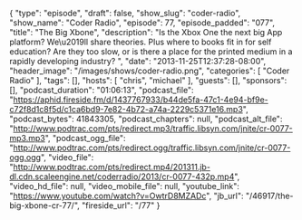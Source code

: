 {
  "type": "episode",
  "draft": false,
  "show_slug": "coder-radio",
  "show_name": "Coder Radio",
  "episode": 77,
  "episode_padded": "077",
  "title": "The Big Xbone",
  "description": "Is the Xbox One the next big App platform? We\u2019ll share theories. Plus where to books fit in for self education? Are they too slow, or is there a place for the printed medium in a rapidly developing industry? ",
  "date": "2013-11-25T12:37:28-08:00",
  "header_image": "/images/shows/coder-radio.png",
  "categories": [
    "Coder Radio"
  ],
  "tags": [],
  "hosts": [
    "chris",
    "michael"
  ],
  "guests": [],
  "sponsors": [],
  "podcast_duration": "01:06:13",
  "podcast_file": "https://aphid.fireside.fm/d/1437767933/b44de5fa-47c1-4e94-bf9e-c72f8d1c8f5d/c1ca6bd9-7e82-4b72-a74a-2229c5371e16.mp3",
  "podcast_bytes": 41843305,
  "podcast_chapters": null,
  "podcast_alt_file": "http://www.podtrac.com/pts/redirect.mp3/traffic.libsyn.com/jnite/cr-0077-mp3.mp3",
  "podcast_ogg_file": "http://www.podtrac.com/pts/redirect.ogg/traffic.libsyn.com/jnite/cr-0077-ogg.ogg",
  "video_file": "http://www.podtrac.com/pts/redirect.mp4/201311.jb-dl.cdn.scaleengine.net/coderradio/2013/cr-0077-432p.mp4",
  "video_hd_file": null,
  "video_mobile_file": null,
  "youtube_link": "https://www.youtube.com/watch?v=OwtrD8MZADc",
  "jb_url": "/46917/the-big-xbone-cr-77/",
  "fireside_url": "/77"
}

